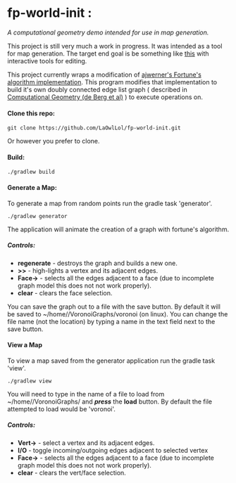 # fp-world-init :
_A computational geometry demo intended for use in map generation._

This project is still very much a work in progress.  It was intended as a tool for map generation. The target end goal is be something like [this](http://www-cs-students.stanford.edu/~amitp/game-programming/polygon-map-generation/) with interactive tools for editing.

This project currently wraps a modification of [ajwerner's Fortune's algorithm implementation](https://github.com/ajwerner/fortune).  This program modifies that implementation to build it's own doubly connected edge list graph ( described in [Computational Geometry (de Berg et al)](https://www.amazon.com/Computational-Geometry-Applications-Mark-Berg/dp/3540779736) ) to execute operations on. 

#### Clone this repo:

```
git clone https://github.com/LaOwlLol/fp-world-init.git
```

Or however you prefer to clone.

#### Build: 

```
./gradlew build
```
#### Generate a Map:

To generate a map from random points run the gradle task 'generator'.

```
./gradlew generator
```

The application will animate the creation of a graph with fortune's algorithm.  

   ##### Controls: 
   - **regenerate** - destroys the graph and builds a new one. 
   - **\>>** - high-lights a vertex and its adjacent edges.
   - **Face->** - selects all the edges adjacent to a face (due to incomplete graph model this does not not work properly).
   - **clear** - clears the face selection.
   
You can save the graph out to a file with the save button. By default it will be saved to ~/home/<username>/VoronoiGraphs/voronoi (on linux).  You can change the file name (not the location) by typing a name in the text field next to the save button.

#### View a Map

To view a map saved from the generator application run the gradle task 'view'.

```
./gradlew view
```

You will need to type in the name of a file to load from ~/home/<username>/VoronoiGraphs/  and **_press_** the **load** button.  By default the file attempted to load would be 'voronoi'.

   ##### Controls: 
   - **Vert->** - select a vertex and its adjacent edges.
   - **I/O** - toggle incoming/outgoing edges adjacent to selected vertex
   - **Face->** - selects all the edges adjacent to a face (due to incomplete graph model this does not not work properly).
   - **clear** - clears the vert/face selection.